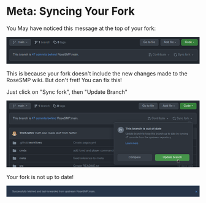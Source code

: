 # Meta: Syncing Your Fork

You May have noticed this message at the top of your fork:

![Your fork is X commits behind RoseSMP:main](/src/github-fork-behind.png)

This is because your fork doesn't include the new changes made to the RoseSMP wiki. But don't fret! You can fix this!

Just click on "Sync fork", then "Update Branch"

![Sync Fork](/src/github-fork-sync.png)

Your fork is not up to date!

![It's up to date now!](/src/github-fork-synced.png)